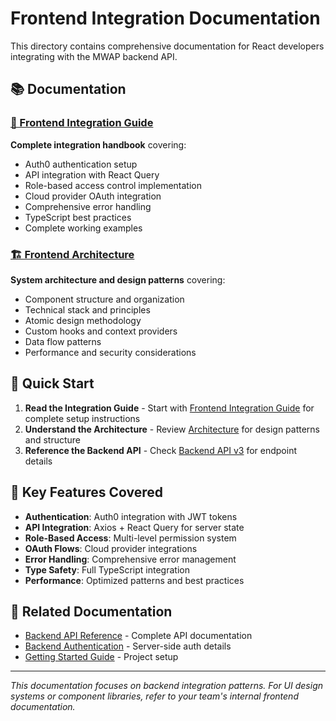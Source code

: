# Frontend Integration Documentation

This directory contains comprehensive documentation for React developers integrating with the MWAP backend API.

## 📚 Documentation

### [📖 Frontend Integration Guide](./frontend-guide.md)
**Complete integration handbook** covering:
- Auth0 authentication setup
- API integration with React Query
- Role-based access control implementation
- Cloud provider OAuth integration
- Comprehensive error handling
- TypeScript best practices
- Complete working examples

### [🏗️ Frontend Architecture](./architecture.md)
**System architecture and design patterns** covering:
- Component structure and organization
- Technical stack and principles
- Atomic design methodology
- Custom hooks and context providers
- Data flow patterns
- Performance and security considerations

## 🚀 Quick Start

1. **Read the Integration Guide** - Start with [Frontend Integration Guide](./frontend-guide.md) for complete setup instructions
2. **Understand the Architecture** - Review [Architecture](./architecture.md) for design patterns and structure
3. **Reference the Backend API** - Check [Backend API v3](../04-Backend/api-reference.md) for endpoint details

## 🎯 Key Features Covered

- **Authentication**: Auth0 integration with JWT tokens
- **API Integration**: Axios + React Query for server state
- **Role-Based Access**: Multi-level permission system
- **OAuth Flows**: Cloud provider integrations
- **Error Handling**: Comprehensive error management
- **Type Safety**: Full TypeScript integration
- **Performance**: Optimized patterns and best practices

## 📖 Related Documentation

- [Backend API Reference](../04-Backend/api-reference.md) - Complete API documentation
- [Backend Authentication](../04-Backend/security.md) - Server-side auth details
- [Getting Started Guide](../01-Getting-Started/getting-started.md) - Project setup

---
*This documentation focuses on backend integration patterns. For UI design systems or component libraries, refer to your team's internal frontend documentation.*